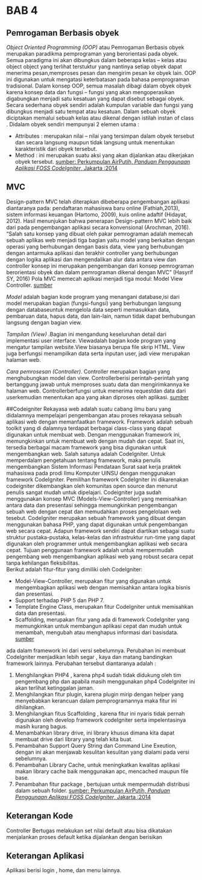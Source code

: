 # BAB 4

## Pemrogaman Berbasis obyek
_Object Oriented Programming (OOP)_ atau Pemrogaman Berbasis  obyek merupakan paradikma pemprograman yang berorientasi pada obyek. Semua paradigma ini akan dibungkus dalam beberapa kelas – kelas atau object object yang terlihat terstuktur yang nantinya setiap obyek dapat menerima pesan,memproses pesan dan mengirim pesan ke obyek lain. OOP ini digunakan untuk mengatasi keterbatasan pada bahasa pemprograman tradisional. Dalam konsep OOP, semua masalah dibagi dalam obyek obyek karena konsep data dan fungsi – fungsi yang akan mengoperasikan digabungkan menjadi satu kesatuan yang dapat disebut sebagai obyek.
Secara sederhana obyek sendiri adalah kumpulan variable dan fungsi yang dibungkus menjadi satu tempat atau kesatuan. Dalam sebuah obyek diciptakan memalui sebuah kelas atau dikenal dengan istilah instan of class . Didalam obyek sendiri mempunyai 2 elemen utama :
* Attributes : merupakan nilai – nilai yang tersimpan dalam obyek tersebut dan secara langsung maupun tidak langsung untuk menentukan karakteristik dari obyek tersebut.
* Method : ini merupakan suatu aksi yang akan dijalankan atau dikerjakan obyek tersebut.
[sumber: Perkumpulan AirPutih, _Panduan Penggunaan Aplikasi FOSS CodeIgniter_, Jakarta :2014 ](http://www.airputih.or.id/file/file_ebook/bL29_Panduan_CodeIgniter.pdf)

## MVC
Design-pattern MVC telah diterapkan dibeberapa pengembangan aplikasi diantaranya pada: pendaftaran mahasiswa baru online (Fathiah,2013), sistem informasi keuangan (Hartomo, 2009), kuis online adaftif (Hidayat, 2012). Hasil menunjukan bahwa penerapan Design-pattern MVC lebih baik dari pada pengembangan aplikasi secara konvensional (Arochman, 2016). “Salah satu konsep yang dibuat oleh pakar pemrograman adalah memecah sebuah aplikas web menjadi tiga bagian yaitu model yang berkaitan dengan operasi yang berhubungan dengan basis data, view yang berhubungan dengan antarmuka aplikasi dan terakhir controller yang berhubungan dengan logika aplikasi dan mengendalikan alur data antara view dan controller konsep ini merupakan pengembangan dari konsep pemrograman berorientasi obyek dan dalam pemrograman dikenal dengan MVC” (Hasyrif SY, 2016) Pola MVC memecah aplikasi menjadi tiga modul: Model View Controller.
[sumber](http://jurnal.uinsu.ac.id/index.php/jistech/article/download/3908/1928)

_Model_ adalah   bagian   kode   program   yang menangani database,isi dari model merupakan bagian (fungsi-fungsi)     yang     berhubungan langsung   dengan databaseuntuk   mengelola data seperti memasukkan data, pembaruan data, hapus  data,  dan  lain-lain,  namun  tidak  dapat berhubungan langsung dengan bagian view.

_Tampilan (View)_ .Bagian   ini    mengandung keseluruhan    detail    dari    implementasi user interface.  Viewadalah  bagian  kode  program yang mengatur tampilan website.View biasanya berupa file  skrip  HTML. View juga  berfungsi menampilkan data  serta  inputan user, jadi view merupakan halaman web.

_Cara pemrosesan (Controller)_. Controller merupakan bagian yang menghubungkan model dan view.  Controllerberisi  perintah-perintah yang   bertanggung  jawab    untuk  memproses suatu  data  dan  mengirimkannya  ke  halaman web.   Controllerberfungsi   untuk   menerima requestdan     data     dari userkemudian menentukan   apa   yang   akan   diproses   oleh aplikasi.
[sumber](https://ejournal.bsi.ac.id/ejurnal/index.php/paradigma/article/view/5092/pdf)

##Codeigniter
Rekayasa web adalah suatu cabang ilmu baru yang didalamnya mempelajari pengembangan atau proses rekayasa sebuah aplikasi web dengan memanfaatkan framework. Framework adalah sebuah toolkit yang di dalamnya terdapat berbagai class-class yang dapat digunakan untuk membuat web. Dengan menggunakan framework ini, memungkinkan untuk membuat web dengan mudah dan cepat. Saat ini, tersedia berbagai macam framework yang bisa digunakan untuk mengembangkan web. Salah satunya adalah CodeIgniter. Untuk memperdalam pengetahuan tentang framework, maka penulis
mengembangkan Sistem Informasi Pendataan Surat saat kerja praktek mahasiswa pada prodi Ilmu Komputer UINSU dengan menggunakan framework CodeIgniter. Pemilihan framework CodeIgniter ini dikarenakan codeigniter dikembangkan oleh komunitas open source dan menurut penulis sangat mudah untuk dipelajari. Codeigniter juga sudah menggunakan konsep MVC (Models-View-Controller) yang memisahkan antara data dan presentasi sehingga memungkinkan pengembangan sebuah web dengan cepat dan memudahkan proses pengelolaan web tesebut. CodeIgniter merupakan sebuah framework yang
dibuat dengan menggunakan bahasa PHP, yang dapat digunakan untuk pengembangan web secara cepat. Adapun framework sendiri dapat diartikan sebagai suatu struktur pustaka-pustaka, kelas-kelas dan infrastruktur run-time yang dapat digunakan oleh programmer untuk mengembangkan aplikasi web secara cepat. Tujuan penggunaan framework adalah untuk mempermudah pengembang web mengembangkan aplikasi web yang robust secara cepat tanpa kehilangan fleksibilitas. 	
Berikut adalah fitur-fitur yang dimiliki oleh CodeIgniter:
* Model-View-Controller, merupakan fitur yang digunakan untuk mengembagkan aplikasi web dengan memisahkan antara logika bisnis dan presentasi.
* Support terhadap PHP 5 dan PHP 7.
* Template Engine Class, merupakan fitur CodeIgniter untuk memisahkan data dan presentasi.
* Scaffolding, merupakan fitur yang ada di framework CodeIgniter yang memungkinkan untuk membangun aplikasi cepat dan mudah untuk menambah, mengubah atau menghapus informasi dari basisdata. 
[sumber](https://media.neliti.com/media/publications/92627-ID-pemanfaatan-framework-codeigniter-dalam.pdf)

ada dalam framework ini dari versi sebelumnya. Perubahan ini membuat CodeIgniter
menjadikan lebih segar , kaya dan matang bandingkan framework lainnya. Perubahan
tersebut diantaranya adalah :
1. Menghilangkan PHP4 , karena php4 sudah tidak didukung oleh tim pengembang php dan apabila masih menggunakan php4 CodeIgniter ini akan terlihat ketinggalan jaman.
2. Menghilangkan fitur plugin, karena plugin mirip dengan helper yang menyebabkan kerancuan dalam pemprogramannya maka fitur ini dihilangkan.
3. Menghilangkan fitus Scaffolding , karena fitur ini nyaris tidak pernah digunakan oleh develop framework codeIgniter serta impelentasinya masih kurang bagus.
4. Menambahkan library drive, ini library khusus dimana kita dapat membuat drive dari library yang telah kita buat.
5. Penambahan Support Query String dan Command Line Exeution, dengan ini akan menjawab kesulitan kesulitan yang dialami pada versi sebelumnya.
6. Penambahan Library Cache, untuk meningkatkan kwalitas aplikasi makan library cache baik menggunakan apc, mencached maupun file base.
7. Penambahan fitur package , bertujuan untuk mempermudah distribusi dalam sebuah folder.
[sumber: Perkumpulan AirPutih, _Panduan Penggunaan Aplikasi FOSS CodeIgniter_, Jakarta :2014 ](http://www.airputih.or.id/file/file_ebook/bL29_Panduan_CodeIgniter.pdf)

## Keterangan Kode

Controller Bertugas melakukan set nilai default atau bisa dikatakan
menjalankan proses default ketika dijalankan dengan berisikan 

## Keterangan Aplikasi 
Aplikasi berisi login , home, dan menu lainnya.
